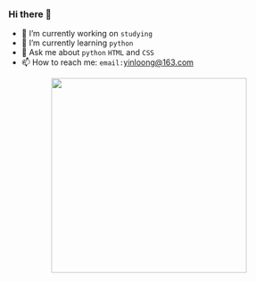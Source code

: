 ### Hi there 👋
- 🔭 I’m currently working on `studying`
- 🌱 I’m currently learning `python`
- 💬 Ask me about `python` `HTML` and `CSS`
- 📫 How to reach me: `email:`yinloong@163.com
<p align='center'>
  <a href="#"><img src="https://github-readme-stats.vercel.app/api?username=Yin-Loong&show_icons=true&count_private=true&theme=dark" width="350"></a>
</p>
